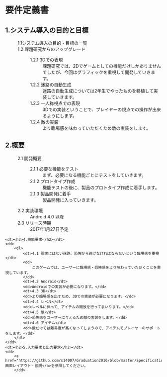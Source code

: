 # 要件定義書

<dl>
	<dt><h2>1.システム導入の目的と目標</h2></dt>
	<dd>
		<dl>
			<dt>1.1システム導入の目的・目標の一覧</dt>
			<dt>1.2 課題研究からのアップグレード</dt>
			<dd>
				<dl>
					<dt>1.2.1 3Dでの表現</dt>
					<dd>課題研究では、2Dでゲームとしての機能だけしかありませんでしたが、今回はグラフィックを重視して開発していきます。</dd>
					<dt>1.2.2 迷路の自動生成</dt>
					<dd>迷路の自動生成については2年生でやったものを移植して実装していきます。</dd>
					<dt>1.2.3 一人称視点での表現</dt>
					<dd>3Dでの実装ということで、プレイヤーの視点での操作が出来るようにします。</dd>
					<dt>1.2.4 敵の実装</dt>
					<dd>より臨場感を味わっていただくため敵の実装をします。</dd>
				</dl>
			</dd>
		</dl>
	</dd>
	<dt><h2>2.概要</h2></dt>
	<dd>
		<dl>
			<dt>2.1 開発概要</dt>
			<dd>
				<dl>
					<dt>2.1.1 必要な機能をテスト</dt>
					<dd>
						まず、必要になる機能ごとにテストをしていきます。
					</dd>
					<dt>2.1.2 プロトタイプ作成</dt>
					<dd>
						機能テストの後に、製品のプロトタイプ作成に着手します。
					</dd>
					<dt>2.1.3 製品開発に着手</dt>
					<dd>製品開発に入っていきます。</dd>
				</dl>
			</dd>
			<dt>2.2 実装環境</dt>
			<dd>Android 4.0 以降</dd>
			<dt>2.3 リリース時期</dt>
			<dd>2017年1月27日予定</dd>
		</dl>
	</dd>
	
	<dt><h2>4.機能要求</h2></dt>
	<dd>
		<dl>
			<dt>4.1 現実にはない迷路、恐怖から逃げなければならないという臨場感を重視</dt>
			<dd>
				このゲームでは、ユーザーに臨場感・恐怖感をより味わっていただくことを重視しています。
			</dd>
			<dt>4.2 Android</dt>
			<dd>Androidでの実装が必要になります。</dd>
			<dt>4.3 3D</dt>
			<dd>より臨場感を出すため、3Dでの実装が必要になります。</dd>
			<dt>4.4 レベル</dt>
			<dd>レベルに伴って、アイテムの開放を行ってまいります。</dd>
			<dt>4.5 敵</dt>
			<dd>恐怖感をユーザーに与えるため敵の実装をします。</dd>
			<dt>4.6 アイテム</dt>
			<dd>敵だけでは難易度が高くなってしまうので、アイテムでプレイヤーのサポートをします。</dd>
		</dl>
	</dd>
	<dt><h2>5.入力要求と出力要求</h2></dt>
	<dd>
		<a href="https://github.com/s14007/Graduation2016/blob/master/SpecificationDocument.md">画面レイアウト・説明</a>を参照してください。
		</dd>
</dl>

